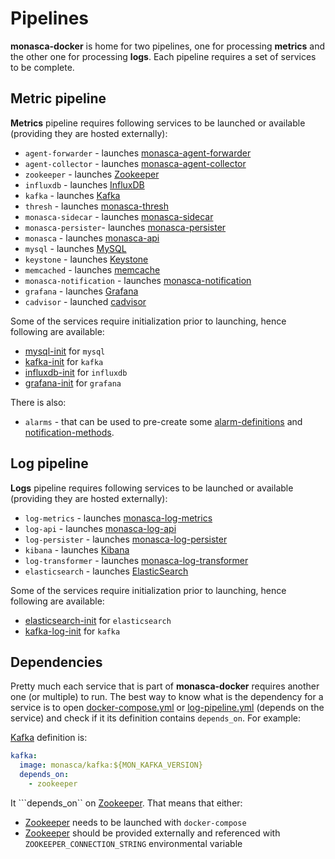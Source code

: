 # Pipelines

**monasca-docker** is home for two pipelines, one for processing **metrics** and the other one
for processing **logs**. Each pipeline requires a set of services to be complete.

## Metric pipeline

**Metrics** pipeline requires following services to be launched or available
(providing they are hosted externally):

* `agent-forwarder` - launches [monasca-agent-forwarder][1]
* `agent-collector` - launches [monasca-agent-collector][2]
* `zookeeper` - launches [Zookeeper][3]
* `influxdb` - launches [InfluxDB][4]
* `kafka` - launches [Kafka][5]
* `thresh` - launches [monasca-thresh][6]
* `monasca-sidecar` - launches [monasca-sidecar][7]
* `monasca-persister`- launches [monasca-persister][8]
* `monasca` - launches [monasca-api][9]
* `mysql` - launches [MySQL][10]
* `keystone` - launches [Keystone][11]
* `memcached` - launches [memcache][12]
* `monasca-notification` - launches [monasca-notification][13]
* `grafana` - launches [Grafana][14]
* `cadvisor` - launched [cadvisor][15]

Some of the services require initialization prior to launching, hence following
are available:

* [mysql-init][16] for `mysql`
* [kafka-init][17] for `kafka`
* [influxdb-init][18] for `influxdb`
* [grafana-init][19] for `grafana`

There is also:

* `alarms` - that can be used to pre-create some [alarm-definitions][20] and
  [notification-methods][21].

## Log pipeline

**Logs** pipeline requires following services to be launched or available
(providing they are hosted externally):

* `log-metrics` - launches [monasca-log-metrics][23]
* `log-api` - launches [monasca-log-api][24]
* `log-persister` - launches [monasca-log-persister][25]
* `kibana` - launches [Kibana][26]
* `log-transformer` - launches [monasca-log-transformer][27]
* `elasticsearch` - launches [ElasticSearch][28]

Some of the services require initialization prior to launching, hence following
are available:

* [elasticsearch-init][22] for `elasticsearch`
* [kafka-log-init][17] for `kafka`

## Dependencies

Pretty much each service that is part of **monasca-docker** requires another one (or multiple)
to run. The best way to know what is the dependency for a service is to open
[docker-compose.yml](../docker-compose.yml) or [log-pipeline.yml](../log-pipeline.yml)
(depends on the service) and check if it its definition contains ```depends_on```. For example:

[Kafka][5] definition is:

```yml
kafka:
  image: monasca/kafka:${MON_KAFKA_VERSION}
  depends_on:
    - zookeeper
```

It ```depends_on`` on [Zookeeper][3]. That means that either:

* [Zookeeper][3] needs to be launched with ```docker-compose```
* [Zookeeper][3] should be provided externally and referenced with
   ```ZOOKEEPER_CONNECTION_STRING``` environmental variable

[1]: ../monasca-agent-collector/README.md
[2]: ../monasca-agent-forwarder/README.md
[3]: https://hub.docker.com/_/zookeeper/
[4]: https://hub.docker.com/_/influxdb/
[5]: ../kafka/README.md
[6]:../monasca-thresh/README.md
[7]: https://github.com/timothyb89/monasca-sidecar
[8]: ../monasca-persister-python/README.md
[9]: ../monasca-api-python/README.md
[10]: https://hub.docker.com/_/mysql/
[11]: ../keystone/README.md
[12]: https://hub.docker.com/_/memcached/
[13]: ../monasca-notification/README.md
[14]: ../grafana/README.md
[15]: https://hub.docker.com/r/google/cadvisor/
[16]: ../mysql-init/README.md
[17]: ../kafka-init/README.md
[18]: ../influxdb-init/README.md
[19]: ../grafana-init/README.md
[20]: https://github.com/openstack/monasca-api/blob/master/docs/monasca-api-spec.md#alarm-definitions-and-alarms
[21]: https://github.com/openstack/monasca-api/blob/master/docs/monasca-api-spec.md#notification-methods
[22]: ../elasticsearch-init/README.md
[23]: ../monasca-log-metrics/README.md
[24]: ../monasca-log-api/README.md
[25]: ../monasca-log-persister/README.md
[26]: ../kibana/README.md
[27]: ../monasca-log-transformer/README.md
[28]: https://hub.docker.com/_/elasticsearch/
